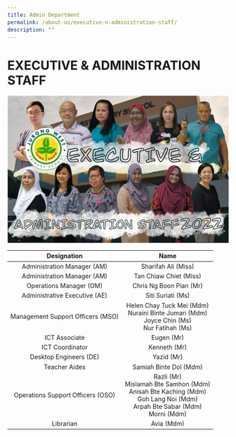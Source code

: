 ```yaml
---
title: Admin Department
permalink: /about-us/executive-n-administration-staff/
description: ""
---
```

# EXECUTIVE & ADMINISTRATION STAFF
![EAS](/images/EAS2022.jpg)


|             Designation            |                                                                Name                                                               |
|:----------------------------------:|:---------------------------------------------------------------------------------------------------------------------------------:|
|     Administration Manager (AM)    |                                                        Sharifah Ali (Miss)                                                        |
|     Administration Manager (AM)    |                                                      Tan Chiaw Chiet (Miss)                                                       |
|       Operations Manager (OM)      |                                                       Chris Ng Boon Pian (Mr)                                                     |
|    Administrative Executive (AE)   |                                                         Siti Suriati (Ms)                                                         |
|  Management Support Officers (MSO) |                   Helen Chay Tuck Mei (Mdm)<br>Nuraini Binte Jumari (Mdm)<br>Joyce Chin (Ms)<br>Nur Fatihah (Ms)                  |
|            ICT Associate           |                                                             Eugen (Mr)                                                            |
|           ICT Coordinator          |                                                           Kenneth (Mr)                                                            |
|       Desktop Engineers (DE)       |                                                             Yazid (Mr)                                                            |
|            Teacher Aides           |                                                       Samiah Binte Dol (Mdm)                                                      |
| Operations Support Officers (OSO)  | Razli (Mr)<br>Mislamah Bte Samhon (Mdm)<br>Anisah Bte Kaching (Mdm)<br>Goh Lang Noi (Mdm)<br>Arpah Bte Sabar (Mdm)<br>Morni (Mdm) |
|              Librarian             |                                                             Avia (Mdm)                                                            |